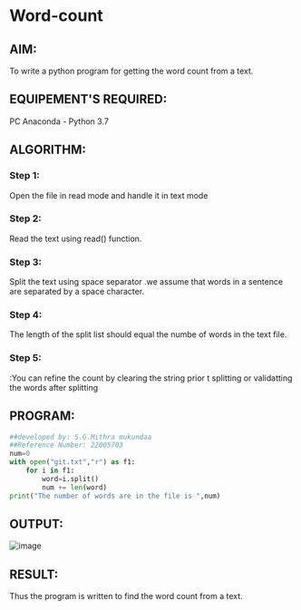 # Word-count
## AIM:
To write a python program for getting the word count from a text.
## EQUIPEMENT'S REQUIRED: 
PC
Anaconda - Python 3.7
## ALGORITHM: 
### Step 1:
Open the file in read mode and handle it in text mode
### Step 2: 
 Read the text using read() function.
### Step 3: 
Split the text using space separator .we assume that words in a sentence are separated by a space character.
### Step 4:  
The length of the split list should equal the numbe of words in the text file.
### Step 5: 
:You can refine the count by clearing the string prior t splitting or validatting the words after splitting

## PROGRAM:
```python
##developed by: S.G.Mithra mukundaa
##Reference Number: 22005703
num=0
with open("git.txt","r") as f1:
    for i in f1:
        word=i.split()
        num += len(word)
print("The number of words are in the file is ",num)
```
## OUTPUT:
![image](https://user-images.githubusercontent.com/121608770/215395558-381fcb98-7e31-41e2-b2ae-eb668a51bf82.png)

## RESULT:
Thus the program is written to find the word count from a text.
